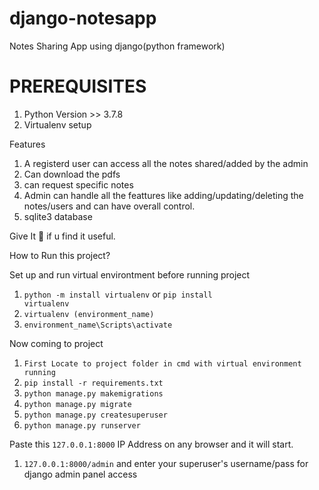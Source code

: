 # django-notesapp
Notes Sharing App using django(python framework)

# PREREQUISITES
1.  Python Version >> 3.7.8
2.  Virtualenv setup
  
 
Features
1. A registerd user can access all the notes shared/added by the admin
2. Can download the pdfs
3. can request specific notes
4. Admin can handle all the feattures like adding/updating/deleting the notes/users and can have overall control.
5. sqlite3 database

Give It 🌟 if u find it useful.

How to Run this project?

Set up and run virtual environtment before running project
&nbsp;
&nbsp;
1.    <code>python -m install virtualenv</code> or <code>pip install virtualenv</code> 
2.    <code>virtualenv (environment_name)</code>
3.    <code>environment_name\Scripts\activate</code>

Now coming to project

1.  <code>First Locate to project folder in cmd with virtual environment running</code>
2.  <code>pip install -r requirements.txt</code>
3.  <code>python manage.py makemigrations</code>
4.  <code>python manage.py migrate</code>
5.  <code>python manage.py createsuperuser</code>
6.  <code>python manage.py runserver</code>

Paste this <code>127.0.0.1:8000</code> IP Address on any browser and it will start.

1.  <code>127.0.0.1:8000/admin</code> and enter your superuser's username/pass for django admin panel access
